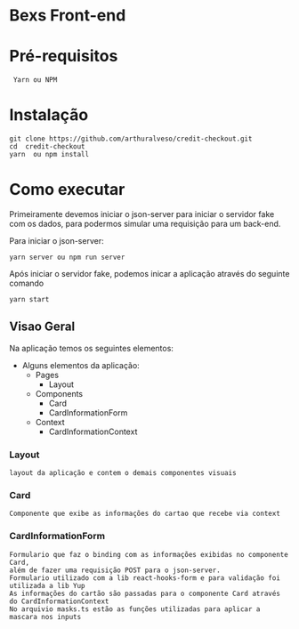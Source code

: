 # Bexs Front-end

# Pré-requisitos
	 Yarn ou NPM

# Instalação

```
git clone https://github.com/arthuralveso/credit-checkout.git
cd  credit-checkout
yarn  ou npm install
```

# Como executar

Primeiramente devemos iniciar o json-server para iniciar o servidor fake com os dados, para podermos simular uma requisição para um back-end.

Para iniciar o json-server:

```
yarn server ou npm run server

```

Após iniciar o servidor fake, podemos inicar a aplicação através do seguinte comando

```
yarn start
```

## Visao Geral

Na aplicação temos os seguintes elementos:

- Alguns elementos da aplicação:
    - Pages
        - Layout
    - Components
        - Card
        - CardInformationForm
    - Context
        - CardInformationContext
        
### Layout
        
    layout da aplicação e contem o demais componentes visuais
        
### Card
        
    Componente que exibe as informações do cartao que recebe via context
        
### CardInformationForm
        
    Formulario que faz o binding com as informações exibidas no componente Card,
    além de fazer uma requisição POST para o json-server.
    Formulario utilizado com a lib react-hooks-form e para validação foi utilizada a lib Yup
    As informações do cartão são passadas para o componente Card através do CardInformationContext
    No arquivio masks.ts estão as funções utilizadas para aplicar a mascara nos inputs


